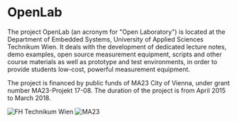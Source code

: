 # OpenLab
The project OpenLab (an acronym for "Open Laboratory") is located at the Department of Embedded Systems, University of Applied Sciences Technikum Wien. It deals with the development of dedicated lecture notes, demo examples, open source measurement equipment, scripts and other course materials as well as prototype and test environments, in order to provide students low-cost, powerful measurement equipment.


The project is financed by public funds of MA23 City of Vienna, under grant number MA23-Projekt 17-08. The duration of the project is from April 2015 to March 2018.

![FH Technikum Wien](https://raw.githubusercontent.com/RomanBeneder/OpenLab/master/img/FHTW_Logo_Farbe_transparent.png)
![MA23](https://raw.githubusercontent.com/RomanBeneder/OpenLab/master/img/ma23.jpg)
